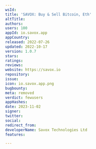 ```yaml
---
wsId: 
title: 'SAVOX: Buy & Sell Bitcoin, Eth'
altTitle: 
authors: 
users: 100
appId: io.savox.app
appCountry: 
released: 2022-07-26
updated: 2022-10-17
version: 1.0.7
stars: 
ratings: 
reviews: 
website: https://savox.io
repository: 
issue: 
icon: io.savox.app.png
bugbounty: 
meta: removed
verdict: fewusers
appHashes: 
date: 2023-11-02
signer: 
twitter: 
social: 
redirect_from: 
developerName: Savox Technologies Ltd
features: 

---
```


